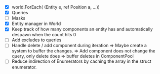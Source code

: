 - [x] world.ForEach( (Entity e, ref Position a, ...))
- [x] Queries
- [ ] Masks
- [x] Entity manager in World
- [x] Keep track of how many components an entity has and automatically despawn when the count hits 0
- [ ] Add excludes to queries
- [ ] Handle delete / add component during iteration => Maybe create a system to buffer the changes.
    => Add component does not change the query, only delete does => buffer deletes in ComponentPool
- [ ] Reduce indirection of Enumerators by caching the array in the struct enumerator.
